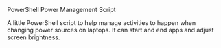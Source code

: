 PowerShell Power Management Script

A little PowerShell script to help manage activities to happen when changing power sources on laptops. It can start and end apps and adjust screen brightness.
